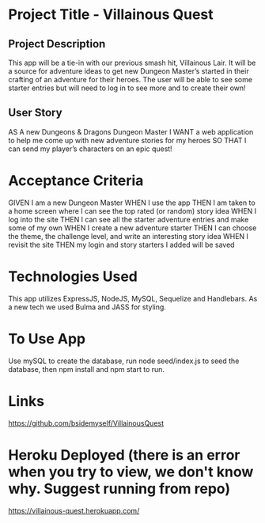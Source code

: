 # Project Title - Villainous Quest
## Project Description
This app will be a tie-in with our previous smash hit, Villainous Lair.  It will be a source for adventure ideas to get new Dungeon Master’s started in their crafting of an adventure for their heroes.  The user will be able to see some starter entries but will need to log in to see more and to create their own!
## User Story
AS A new Dungeons & Dragons Dungeon Master
I WANT a web application to help me come up with new adventure stories for my heroes
SO THAT I can send my player’s characters on an epic quest!
# Acceptance Criteria
GIVEN I am a new Dungeon Master
WHEN I use the app
THEN I am taken to a home screen where I can see the top rated (or random) story idea
WHEN I log into the site
THEN I can see all the starter adventure entries and make some of my own
WHEN I create a new adventure starter
THEN I can choose the theme, the challenge level, and write an interesting story idea
WHEN I revisit the site
THEN my login and story starters I added will be saved
# Technologies Used
This app utilizes ExpressJS, NodeJS, MySQL, Sequelize and Handlebars.  As a new tech we used Bulma and JASS for styling.
# To Use App
Use mySQL to create the database, run node seed/index.js to seed the database, then npm install and npm start to run.
# Links
https://github.com/bsidemyself/VillainousQuest
# Heroku Deployed (there is an error when you try to view, we don't know why. Suggest running from repo)
https://villainous-quest.herokuapp.com/
